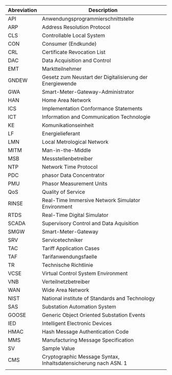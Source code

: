 
| Abreviation | Description                                                     |
| ----------- | --------------------------------------------------------------- |
| API         | Anwendungsprogrammierschnittstelle                              |
| ARP         | Address Resolution Protocol                                     |
| CLS         | Controllable Local System                                       |
| CON         | Consumer (Endkunde)                                             |
| CRL         | Certificate Revocation List                                     |
| DAC         | Data Acquisition and Control                                    |
| EMT         | Marktteilnehmer                                                 |
| GNDEW       | Gesetz zum Neustart der Digitalisierung der Energiewende        |
| GWA         | Smart-Meter-Gateway-Administrator                               |
| HAN         | Home Area Network                                               |
| ICS         | Implementation Conformance Statements                           |
| ICT         | Information and Communication Technologie                       |
| KE          | Komunikationseinheit                                            |
| LF          | Energielieferant                                                |
| LMN         | Local Metrological Network                                      |
| MITM        | Man-in-the-Middle                                               |
| MSB         | Messstellenbetreiber                                            |
| NTP         | Network Time Protocol                                           |
| PDC         | phasor Data Concentrator                                        |
| PMU         | Phasor Measurement Units                                        |
| QoS         | Quality of Service                                              |
| RINSE       | Real-Time Immersive Network Simulator Environment               |
| RTDS        | Real-Time Digital Simulator                                     |
| SCADA       | Supervisory Control and Data Aquisition                         |
| SMGW        | Smart-Meter-Gateway                                             |
| SRV         | Servicetechniker                                                |
| TAC         | Tariff Application Cases                                        |
| TAF         | Tarifanwendungsfaelle                                           |
| TR          | Technische Richtlinie                                           |
| VCSE        | Virtual Control System Environment                              |
| VNB         | Verteilnetzbetreiber                                            |
| WAN         | Wide Area Network                                               |
| NIST        | National institute of Standards and Technology                  |
| SAS         | Substation Automation System                                    |
| GOOSE       | Generic Object Oriented Substation Events                       |
| IED         | Intelligent Electronic Devices                                  |
| HMAC        | Hash Message Authentication Code                                |
| MMS         | Manufacturing Message Specification                             |
| SV          | Sample Value                                                    |
| CMS         | Cryptographic Message Syntax, Inhaltsdatensicherung nach ASN. 1 |
|             |                                                                 |
